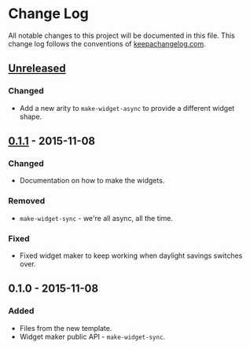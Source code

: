 # Change Log
All notable changes to this project will be documented in this file. This change log follows the conventions of [keepachangelog.com](http://keepachangelog.com/).

## [Unreleased][unreleased]
### Changed
- Add a new arity to `make-widget-async` to provide a different widget shape.

## [0.1.1] - 2015-11-08
### Changed
- Documentation on how to make the widgets.

### Removed
- `make-widget-sync` - we're all async, all the time.

### Fixed
- Fixed widget maker to keep working when daylight savings switches over.

## 0.1.0 - 2015-11-08
### Added
- Files from the new template.
- Widget maker public API - `make-widget-sync`.

[unreleased]: https://github.com/your-name/indigo/compare/0.1.1...HEAD
[0.1.1]: https://github.com/your-name/indigo/compare/0.1.0...0.1.1
